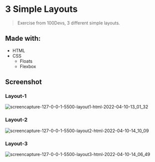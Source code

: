 # 3 Simple Layouts

> Exercise from 100Devs, 3 different simple layouts.

## Made with:

- HTML
- CSS
  - Floats
  - Flexbox

## Screenshot

### Layout-1
![screencapture-127-0-0-1-5500-layout1-html-2022-04-10-13_01_32](https://user-images.githubusercontent.com/79658534/162615210-d80d4241-18e7-4368-9ddb-840c7877f5b3.png)


### Layout-2
![screencapture-127-0-0-1-5500-layout2-html-2022-04-10-14_10_09](https://user-images.githubusercontent.com/79658534/162615235-40b22421-ef57-438a-880a-0a478e099240.png)


### Layout-3
![screencapture-127-0-0-1-5500-layout3-html-2022-04-10-14_06_49](https://user-images.githubusercontent.com/79658534/162615240-8c4650d6-5e09-41b3-a1cd-6936fe8d912b.png)
